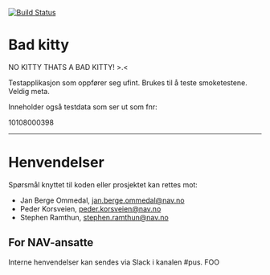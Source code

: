 [![Build Status](https://travis-ci.org/navikt/pus-badkitty.svg?branch=master)](https://travis-ci.org/navikt/pus-badkitty)

Bad kitty
================

NO KITTY THATS A BAD KITTY! >.<

Testapplikasjon som oppfører seg ufint. Brukes til å teste smoketestene. Veldig meta.

Inneholder også testdata som ser ut som fnr:

10108000398

---

# Henvendelser

Spørsmål knyttet til koden eller prosjektet kan rettes mot:

* Jan Berge Ommedal, jan.berge.ommedal@nav.no
* Peder Korsveien, peder.korsveien@nav.no
* Stephen Ramthun, stephen.ramthun@nav.no

## For NAV-ansatte

Interne henvendelser kan sendes via Slack i kanalen #pus.
FOO
